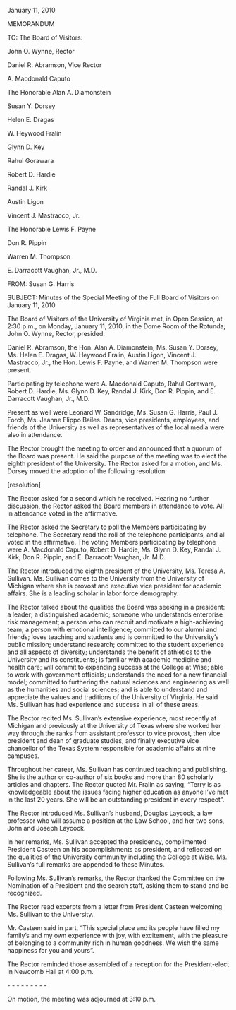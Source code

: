 January 11, 2010

MEMORANDUM

TO: The Board of Visitors:

John O. Wynne, Rector

Daniel R. Abramson, Vice Rector

A. Macdonald Caputo

The Honorable Alan A. Diamonstein

Susan Y. Dorsey

Helen E. Dragas

W. Heywood Fralin

Glynn D. Key

Rahul Gorawara

Robert D. Hardie

Randal J. Kirk

Austin Ligon

Vincent J. Mastracco, Jr.

The Honorable Lewis F. Payne

Don R. Pippin

Warren M. Thompson

E. Darracott Vaughan, Jr., M.D.

FROM: Susan G. Harris

SUBJECT: Minutes of the Special Meeting of the Full Board of Visitors on January 11, 2010

The Board of Visitors of the University of Virginia met, in Open Session, at 2:30 p.m., on Monday, January 11, 2010, in the Dome Room of the Rotunda; John O. Wynne, Rector, presided.

Daniel R. Abramson, the Hon. Alan A. Diamonstein, Ms. Susan Y. Dorsey, Ms. Helen E. Dragas, W. Heywood Fralin, Austin Ligon, Vincent J. Mastracco, Jr., the Hon. Lewis F. Payne, and Warren M. Thompson were present.

Participating by telephone were A. Macdonald Caputo, Rahul Gorawara, Robert D. Hardie, Ms. Glynn D. Key, Randal J. Kirk, Don R. Pippin, and E. Darracott Vaughan, Jr., M.D.

Present as well were Leonard W. Sandridge, Ms. Susan G. Harris, Paul J. Forch, Ms. Jeanne Flippo Bailes. Deans, vice presidents, employees, and friends of the University as well as representatives of the local media were also in attendance.

The Rector brought the meeting to order and announced that a quorum of the Board was present. He said the purpose of the meeting was to elect the eighth president of the University. The Rector asked for a motion, and Ms. Dorsey moved the adoption of the following resolution:

\[resolution\]

The Rector asked for a second which he received. Hearing no further discussion, the Rector asked the Board members in attendance to vote. All in attendance voted in the affirmative.

The Rector asked the Secretary to poll the Members participating by telephone. The Secretary read the roll of the telephone participants, and all voted in the affirmative. The voting Members participating by telephone were A. Macdonald Caputo, Robert D. Hardie, Ms. Glynn D. Key, Randal J. Kirk, Don R. Pippin, and E. Darracott Vaughan, Jr. M.D.

The Rector introduced the eighth president of the University, Ms. Teresa A. Sullivan. Ms. Sullivan comes to the University from the University of Michigan where she is provost and executive vice president for academic affairs. She is a leading scholar in labor force demography.

The Rector talked about the qualities the Board was seeking in a president: a leader; a distinguished academic; someone who understands enterprise risk management; a person who can recruit and motivate a high-achieving team; a person with emotional intelligence; committed to our alumni and friends; loves teaching and students and is committed to the University’s public mission; understand research; committed to the student experience and all aspects of diversity; understands the benefit of athletics to the University and its constituents; is familiar with academic medicine and health care; will commit to expanding success at the College at Wise; able to work with government officials; understands the need for a new financial model; committed to furthering the natural sciences and engineering as well as the humanities and social sciences; and is able to understand and appreciate the values and traditions of the University of Virginia. He said Ms. Sullivan has had experience and success in all of these areas.

The Rector recited Ms. Sullivan’s extensive experience, most recently at Michigan and previously at the University of Texas where she worked her way through the ranks from assistant professor to vice provost, then vice president and dean of graduate studies, and finally executive vice chancellor of the Texas System responsible for academic affairs at nine campuses.

Throughout her career, Ms. Sullivan has continued teaching and publishing. She is the author or co-author of six books and more than 80 scholarly articles and chapters. The Rector quoted Mr. Fralin as saying, “Terry is as knowledgeable about the issues facing higher education as anyone I’ve met in the last 20 years. She will be an outstanding president in every respect”.

The Rector introduced Ms. Sullivan’s husband, Douglas Laycock, a law professor who will assume a position at the Law School, and her two sons, John and Joseph Laycock.

In her remarks, Ms. Sullivan accepted the presidency, complimented President Casteen on his accomplishments as president, and reflected on the qualities of the University community including the College at Wise. Ms. Sullivan’s full remarks are appended to these Minutes.

Following Ms. Sullivan’s remarks, the Rector thanked the Committee on the Nomination of a President and the search staff, asking them to stand and be recognized.

The Rector read excerpts from a letter from President Casteen welcoming Ms. Sullivan to the University.

Mr. Casteen said in part, “This special place and its people have filled my family’s and my own experience with joy, with excitement, with the pleasure of belonging to a community rich in human goodness. We wish the same happiness for you and yours”.

The Rector reminded those assembled of a reception for the President-elect in Newcomb Hall at 4:00 p.m.

\- - - - - - - - -

On motion, the meeting was adjourned at 3:10 p.m.